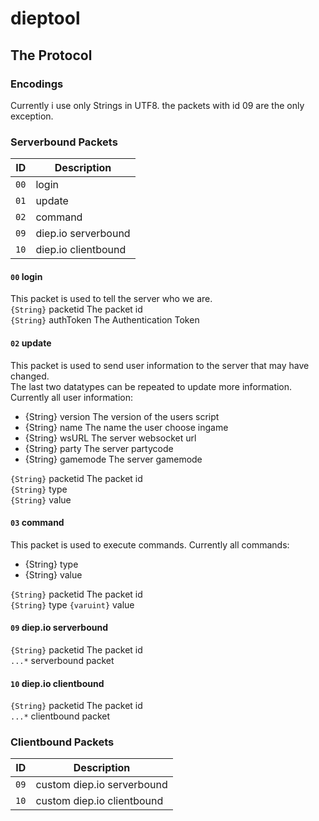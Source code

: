 # dieptool

## The Protocol

### Encodings

Currently i use only Strings in UTF8. the packets with id 09 are the only exception.

### Serverbound Packets

| ID   | Description         |
| ---- | ------------------- |
| `00` | login               |
| `01` | update              |
| `02` | command             |
| `09` | diep.io serverbound |
| `10` | diep.io clientbound |

#### `00` login

This packet is used to tell the server who we are.  
`{String}` packetid The packet id  
`{String}` authToken The Authentication Token

#### `02` update

This packet is used to send user information to the server that may have changed.  
The last two datatypes can be repeated to update more information.  
Currently all user information:
- {String} version The version of the users script
- {String} name The name the user choose ingame
- {String} wsURL The server websocket url
- {String} party The server partycode
- {String} gamemode The server gamemode

`{String}` packetid The packet id  
`{String}` type  
`{String}` value

#### `03` command

This packet is used to execute commands.
Currently all commands:
- {String} type
- {String} value

`{String}` packetid The packet id  
`{String}` type
`{varuint}` value

#### `09` diep.io serverbound

`{String}` packetid The packet id  
`...*` serverbound packet

#### `10` diep.io clientbound

`{String}` packetid The packet id  
`...*` clientbound packet

### Clientbound Packets

| ID   | Description                |
| ---- | -------------------------- |
| `09` | custom diep.io serverbound |
| `10` | custom diep.io clientbound |
